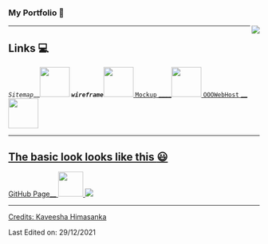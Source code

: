 ###   My Portfolio :yellow_heart:
<img src="E:\gdse57\web\WorkArea\MyProfile\assets\images\logo.png"  align="right"/>
<hr>

## Links :computer:

*`Sitemap`*_____<a href="https://www.gloomaps.com/RiWWNcqG9e"><img src="https://www.svgrepo.com/show/178084/sitemap-web.svg" width="60"/>[](https://www.svgrepo.com/show/178084/sitemap-web.svg)
`wireframe`___<a href="https://wireframe.cc/aH9uAM"><img src="https://cdn.iconscout.com/icon/premium/png-256-thumb/wireframe-3605610-3007426.png" width="60"/>
`Mockup` ____<a href="https://www.figma.com/file/YLTUEc3so62doPSPAILU7Q/khimasanka?node-id=100%3A89"><img src="https://img.icons8.com/ios-filled/50/ffffff/figma--v1.png" width="60"/>
`OOOWebHost` __<a href="https://khimasanka.000webhostapp.com/"><img src="https://pbs.twimg.com/profile_images/965911033813590016/k1SrAvnA_400x400.jpg" width="60"/>

<hr>

## The basic look looks like this :smiley:

<p>
GitHub Page__ <a href="https://khimasanka.github.io/My-Portfolio/"><img src="https://cdn3.iconfinder.com/data/icons/inficons/512/github.png" width="50"/>

<img src="E:\gdse57\web\WorkArea\MyProfile\assets\images\mockup-longshot.png"/>
</p>

-----
Credits: [Kaveesha Himasanka](https://github.com/khimasanka)

Last Edited on: 29/12/2021

